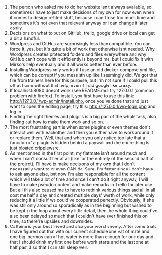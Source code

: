 1. The person who asked me to do her website isn't always available, so sometimes I have to just make decisions of my own for now even when it comes to design related stuff, because i can't lose too much time and sometimes it's not even that relevant anyway or i can change it later easily.
2. Decisions on what to put on GitHub, trello, google drive or local can get a bit a handful.
3. Wordpress and GitHub are surprisingly less than compatible. You can force it, yes, but it's quite a bit of work that otherwise isnt needed. Why Wordpress creates protected folders and files everywhere and why GitHub can't cope with it efficiently is beyond me, but I could fix it with Mirko's help eventually and it all works better than ever before.
4. Installing Wordpress only works if I use an old docker-compose.yml file, which can be corrupt if you mess sth up like I seemingly did. We got that file from trainers here for this purpose, but I'm not sure if I could pull this off at home without that help, even if I did google like crazy.
5. If localhost:8080 doesnt work (see README.md) try 127.0.0.1 (common problem with firefox). To install, you first have to use this link: http://127.0.0.1/wp-admin/install.php, once you've done that and just want to open the editing page, try this: http://127.0.0.1/wp-login.php and log in.
6. Finding the right themes and plugins is a big part of the whole task, also finding out how to make them work and so on.
7. The most frustrating part is when some plugins or even themes don't interact well with eachother and then you either have to work around it or replace them. Well, that and when you only notice too late that a function of a plugin is hidden behind a paywall and the entire thing is just bloated crippleware.
8. As mentionned in the first point, my flatmate isn't around much and when I can't consult her at all (like for the entirety of the second half of the project), I'll have to make decisions of my own that I don't necessarily want to or even CAN do. Sure, I'm faster since I don't have to ask anyone else, but now I'm also responsible for all the content which will take a lot of time and since I can't do it right anyway, I will have to make pseudo-content and make remarks in Trello for later use. But all this also caused me to have to rethink various things and all in all cost me half a day and created multiple days' worth of work, while only reducing it a little if we could've cooperated perfectly. Obviously, if she was still only around so sporadically as in the beginning but wished to be kept in the loop about every little detail, then the whole thing could've also been delayed so much that I couldn't have ever finished this on time, so there're upsides and downsides.
9. Caffeine is your best friend and also your worst enemy. After some trials I have figured out that with our current schedule one vat of maté and one big thermos can of hot water is more than enough for one day and that I should drink my first one before work starts and the last one at half past 3 so that I can still sleep well.